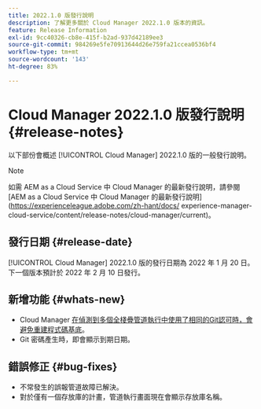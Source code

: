 ```yaml
---
title: 2022.1.0 版發行說明
description: 了解更多關於 Cloud Manager 2022.1.0 版本的資訊。
feature: Release Information
exl-id: 9cc40326-cb8e-415f-b2ad-937d42189ee3
source-git-commit: 984269e5fe70913644d26e759fa21ccea0536bf4
workflow-type: tm+mt
source-wordcount: '143'
ht-degree: 83%

---
```


# Cloud Manager 2022.1.0 版發行說明 {#release-notes}

以下部份會概述 [!UICONTROL Cloud Manager] 2022.1.0 版的一般發行說明。

>[!NOTE]
>
>如需 AEM as a Cloud Service 中 Cloud Manager 的最新發行說明，請參閱 [AEM as a Cloud Service 中 Cloud Manager 的最新發行說明](https://experienceleague.adobe.com/zh-hant/docs/ experience-manager-cloud-service/content/release-notes/cloud-manager/current)。

## 發行日期 {#release-date}

[!UICONTROL Cloud Manager] 2022.1.0 版的發行日期為 2022 年 1 月 20 日。下一個版本預計於 2022 年 2 月 10 日發行。

## 新增功能 {#whats-new}

* Cloud Manager [在偵測到多個全棧疊管道執行中使用了相同的Git認可時，會避免重建程式碼基底](/help/getting-started/project-setup.md#build-artifact-reuse)。
* Git 密碼產生時，即會顯示到期日期。

## 錯誤修正 {#bug-fixes}

* 不常發生的誤報管道故障已解決。
* 對於僅有一個存放庫的計畫，管道執行畫面現在會顯示存放庫名稱。
